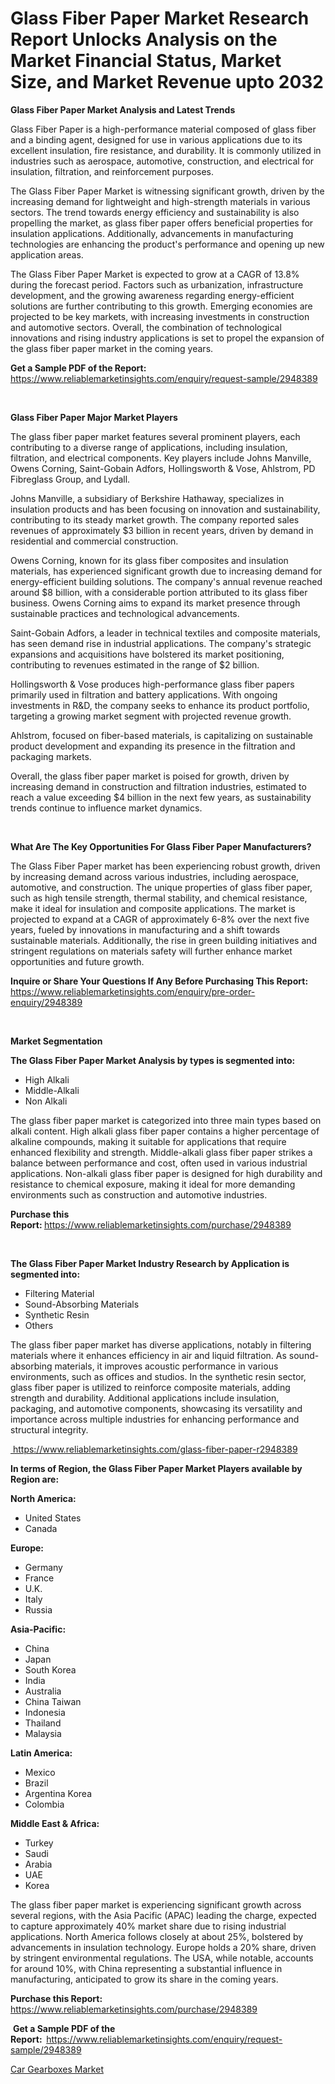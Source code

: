 <p><h1>Glass Fiber Paper Market Research Report Unlocks Analysis on the Market Financial Status, Market Size, and Market Revenue upto 2032</h1></p><p><strong>Glass Fiber Paper Market Analysis and Latest Trends</strong></p>
<p><p>Glass Fiber Paper is a high-performance material composed of glass fiber and a binding agent, designed for use in various applications due to its excellent insulation, fire resistance, and durability. It is commonly utilized in industries such as aerospace, automotive, construction, and electrical for insulation, filtration, and reinforcement purposes.</p><p>The Glass Fiber Paper Market is witnessing significant growth, driven by the increasing demand for lightweight and high-strength materials in various sectors. The trend towards energy efficiency and sustainability is also propelling the market, as glass fiber paper offers beneficial properties for insulation applications. Additionally, advancements in manufacturing technologies are enhancing the product's performance and opening up new application areas.</p><p>The Glass Fiber Paper Market is expected to grow at a CAGR of 13.8% during the forecast period. Factors such as urbanization, infrastructure development, and the growing awareness regarding energy-efficient solutions are further contributing to this growth. Emerging economies are projected to be key markets, with increasing investments in construction and automotive sectors. Overall, the combination of technological innovations and rising industry applications is set to propel the expansion of the glass fiber paper market in the coming years.</p></p>
<p><strong>Get a Sample PDF of the Report:&nbsp;</strong> <a href="https://www.reliablemarketinsights.com/enquiry/request-sample/2948389?utm_campaign=2188&utm_medium=2&utm_source=Github&utm_content=ia&utm_term=12032025&utm_id=glass-fiber-paper">https://www.reliablemarketinsights.com/enquiry/request-sample/2948389</a></p>
<p>&nbsp;</p>
<p><strong>Glass Fiber Paper Major Market Players</strong></p>
<p><p>The glass fiber paper market features several prominent players, each contributing to a diverse range of applications, including insulation, filtration, and electrical components. Key players include Johns Manville, Owens Corning, Saint-Gobain Adfors, Hollingsworth & Vose, Ahlstrom, PD Fibreglass Group, and Lydall.</p><p>Johns Manville, a subsidiary of Berkshire Hathaway, specializes in insulation products and has been focusing on innovation and sustainability, contributing to its steady market growth. The company reported sales revenues of approximately $3 billion in recent years, driven by demand in residential and commercial construction.</p><p>Owens Corning, known for its glass fiber composites and insulation materials, has experienced significant growth due to increasing demand for energy-efficient building solutions. The company's annual revenue reached around $8 billion, with a considerable portion attributed to its glass fiber business. Owens Corning aims to expand its market presence through sustainable practices and technological advancements.</p><p>Saint-Gobain Adfors, a leader in technical textiles and composite materials, has seen demand rise in industrial applications. The company's strategic expansions and acquisitions have bolstered its market positioning, contributing to revenues estimated in the range of $2 billion.</p><p>Hollingsworth & Vose produces high-performance glass fiber papers primarily used in filtration and battery applications. With ongoing investments in R&D, the company seeks to enhance its product portfolio, targeting a growing market segment with projected revenue growth.</p><p>Ahlstrom, focused on fiber-based materials, is capitalizing on sustainable product development and expanding its presence in the filtration and packaging markets.</p><p>Overall, the glass fiber paper market is poised for growth, driven by increasing demand in construction and filtration industries, estimated to reach a value exceeding $4 billion in the next few years, as sustainability trends continue to influence market dynamics.</p></p>
<p>&nbsp;</p>
<p><strong>What Are The Key Opportunities For Glass Fiber Paper Manufacturers?</strong></p>
<p><p>The Glass Fiber Paper market has been experiencing robust growth, driven by increasing demand across various industries, including aerospace, automotive, and construction. The unique properties of glass fiber paper, such as high tensile strength, thermal stability, and chemical resistance, make it ideal for insulation and composite applications. The market is projected to expand at a CAGR of approximately 6-8% over the next five years, fueled by innovations in manufacturing and a shift towards sustainable materials. Additionally, the rise in green building initiatives and stringent regulations on materials safety will further enhance market opportunities and future growth.</p></p>
<p><strong>Inquire or Share Your Questions If Any Before Purchasing This Report:</strong> <a href="https://www.reliablemarketinsights.com/enquiry/pre-order-enquiry/2948389?utm_campaign=2188&utm_medium=2&utm_source=Github&utm_content=ia&utm_term=12032025&utm_id=glass-fiber-paper">https://www.reliablemarketinsights.com/enquiry/pre-order-enquiry/2948389</a></p>
<p>&nbsp;</p>
<p><strong>Market Segmentation</strong></p>
<p><strong>The Glass Fiber Paper Market Analysis by types is segmented into:</strong></p>
<p><ul><li>High Alkali</li><li>Middle-Alkali</li><li>Non Alkali</li></ul></p>
<p><p>The glass fiber paper market is categorized into three main types based on alkali content. High alkali glass fiber paper contains a higher percentage of alkaline compounds, making it suitable for applications that require enhanced flexibility and strength. Middle-alkali glass fiber paper strikes a balance between performance and cost, often used in various industrial applications. Non-alkali glass fiber paper is designed for high durability and resistance to chemical exposure, making it ideal for more demanding environments such as construction and automotive industries.</p></p>
<p><strong>Purchase this Report:&nbsp;</strong><a href="https://www.reliablemarketinsights.com/purchase/2948389?utm_campaign=2188&utm_medium=2&utm_source=Github&utm_content=ia&utm_term=12032025&utm_id=glass-fiber-paper">https://www.reliablemarketinsights.com/purchase/2948389</a></p>
<p>&nbsp;</p>
<p><strong>The Glass Fiber Paper Market Industry Research by Application is segmented into:</strong></p>
<p><ul><li>Filtering Material</li><li>Sound-Absorbing Materials</li><li>Synthetic Resin</li><li>Others</li></ul></p>
<p><p>The glass fiber paper market has diverse applications, notably in filtering materials where it enhances efficiency in air and liquid filtration. As sound-absorbing materials, it improves acoustic performance in various environments, such as offices and studios. In the synthetic resin sector, glass fiber paper is utilized to reinforce composite materials, adding strength and durability. Additional applications include insulation, packaging, and automotive components, showcasing its versatility and importance across multiple industries for enhancing performance and structural integrity.</p></p>
<p><a href="https://www.reliablemarketinsights.com/glass-fiber-paper-r2948389?utm_campaign=2188&utm_medium=2&utm_source=Github&utm_content=ia&utm_term=12032025&utm_id=glass-fiber-paper">&nbsp;https://www.reliablemarketinsights.com/glass-fiber-paper-r2948389</a></p>
<p><strong>In terms of Region, the Glass Fiber Paper Market Players available by Region are:</strong></p>
<p>
    <p> <strong> North America: </strong>
        <ul>
            <li>United States</li>
            <li>Canada</li>
        </ul>
        </p> 
    <p> <strong> Europe: </strong>
        <ul>
            <li>Germany</li>
            <li>France</li>
            <li>U.K.</li>
            <li>Italy</li>
            <li>Russia</li>
        </ul>
        </p> 
    <p> <strong> Asia-Pacific: </strong>
        <ul>
            <li>China</li>
            <li>Japan</li>
            <li>South Korea</li>
            <li>India</li>
            <li>Australia</li>
            <li>China Taiwan</li>
            <li>Indonesia</li>
            <li>Thailand</li>
            <li>Malaysia</li>
        </ul>
        </p> 
    <p> <strong> Latin America: </strong>
        <ul>
            <li>Mexico</li>
            <li>Brazil</li>
            <li>Argentina Korea</li>
            <li>Colombia</li>
        </ul>
        </p> 
    <p> <strong> Middle East & Africa: </strong>
        <ul>
            <li>Turkey</li>
            <li>Saudi</li>
            <li>Arabia</li>
            <li>UAE</li>
            <li>Korea</li>
        </ul>
    </p>
    </p>
<p><p>The glass fiber paper market is experiencing significant growth across several regions, with the Asia Pacific (APAC) leading the charge, expected to capture approximately 40% market share due to rising industrial applications. North America follows closely at about 25%, bolstered by advancements in insulation technology. Europe holds a 20% share, driven by stringent environmental regulations. The USA, while notable, accounts for around 10%, with China representing a substantial influence in manufacturing, anticipated to grow its share in the coming years.</p></p>
<p><strong>Purchase this Report: </strong><a href="https://www.reliablemarketinsights.com/purchase/2948389?utm_campaign=2188&utm_medium=2&utm_source=Github&utm_content=ia&utm_term=12032025&utm_id=glass-fiber-paper">https://www.reliablemarketinsights.com/purchase/2948389</a></p>
<p>&nbsp;<strong>Get a Sample PDF of the Report:&nbsp;&nbsp;</strong><a href="https://www.reliablemarketinsights.com/enquiry/request-sample/2948389?utm_campaign=2188&utm_medium=2&utm_source=Github&utm_content=ia&utm_term=12032025&utm_id=glass-fiber-paper">https://www.reliablemarketinsights.com/enquiry/request-sample/2948389</a></p>
<p><strong></strong></p>
<p><p><a href="https://github.com/sutrejaron/Market-Research-Report-List-1/blob/main/car-gearboxes-market.md?utm_campaign=2188&utm_medium=2&utm_source=Github&utm_content=ia&utm_term=12032025&utm_id=glass-fiber-paper">Car Gearboxes Market</a></p></p>